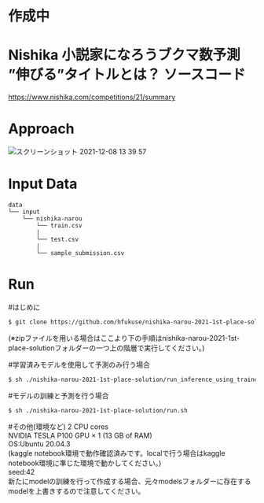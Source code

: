 # 作成中
# Nishika 小説家になろうブクマ数予測 ”伸びる”タイトルとは？ ソースコード
https://www.nishika.com/competitions/21/summary  

# Approach
![スクリーンショット 2021-12-08 13 39 57](https://user-images.githubusercontent.com/61064493/145149949-e105ff33-a635-4ea4-b198-aee2ac775e67.png)
# Input Data
```
data
└── input
    └── nishika-narou
        └── train.csv
        |
        └── test.csv
        |
        └── sample_submission.csv
```

# Run
#はじめに
```bash
$ git clone https://github.com/hfukuse/nishika-narou-2021-1st-place-solution.git
```
(※zipファイルを用いる場合はここより下の手順はnishika-narou-2021-1st-place-solutionフォルダーの一つ上の階層で実行してください。)

#学習済みモデルを使用して予測のみ行う場合
```bash
$ sh ./nishika-narou-2021-1st-place-solution/run_inference_using_trained_models.sh
```
  
#モデルの訓練と予測を行う場合
```bash
$ sh ./nishika-narou-2021-1st-place-solution/run.sh
```
  
#その他(環境など)
2 CPU cores  
NVIDIA TESLA P100 GPU × 1 (13 GB of RAM)  
OS:Ubuntu 20.04.3  
(kaggle notebook環境で動作確認済みです。localで行う場合はkaggle notebook環境に準じた環境で動かしてください。)  
seed:42  
新たにmodelの訓練を行って作成する場合、元々modelsフォルダーに存在するmodelを上書きするので注意してください。  
